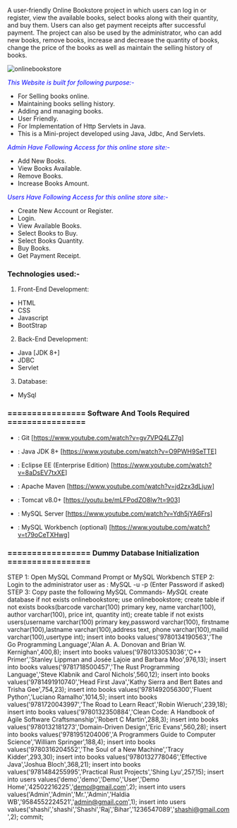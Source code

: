 A user-friendly Online Bookstore project in which users can log in or register, view the available books, select books along with their quantity, and buy them. Users can also get payment receipts after successful payment. The project can also be used by the administrator, who can add new books, remove books, increase and decrease the quantity of books, change the price of the books as well as maintain the selling history of books.

![onlinebookstore](https://user-images.githubusercontent.com/34605595/137615096-8447d32d-bddc-4f13-a8ed-3c0f4dd5e04e.png)

<span style="color:blue">*This Website is built for following purpose:-*</span>
- For Selling books online.
- Maintaining books selling history.
- Adding and managing books.
- User Friendly.
- For Implementation of Http Servlets in Java.
- This is a Mini-project developed using Java, Jdbc, And Servlets.

<span style="color:blue">*Admin Have Following Access for this online store site:-*</span>
- Add New Books.
- View Books Available.
- Remove Books.
- Increase Books Amount.

<span style="color:blue">*Users Have Following Access for this online store site:-*</span>
- Create New Account or Register.
- Login.
- View Available Books.
- Select Books to Buy.
- Select Books Quantity.
- Buy Books.
- Get Payment Receipt.

### Technologies used:-
1. Front-End Development:
- HTML
- CSS
- Javascript
- BootStrap

2. Back-End Development:
- Java [JDK 8+]
- JDBC
- Servlet

3. Database:
- MySql
### ================ Software And Tools Required ================

- : Git [https://www.youtube.com/watch?v=gv7VPQ4LZ7g]

- : Java JDK 8+ [https://www.youtube.com/watch?v=O9PWH9SeTTE]

- : Eclipse EE (Enterprise Edition) [https://www.youtube.com/watch?v=8aDsEV7txXE]

- : Apache Maven [https://www.youtube.com/watch?v=jd2zx3dLjuw]

- : Tomcat v8.0+ [https://youtu.be/mLFPodZO8Iw?t=903]

- : MySQL Server [https://www.youtube.com/watch?v=Ydh5jYA6Frs]

- : MySQL Workbench (optional) [https://www.youtube.com/watch?v=t79oCeTXHwg]



### ================= Dummy Database Initialization =================



STEP 1: Open MySQL Command Prompt or MySQL Workbench
STEP 2: Login to the administrator user as : MySQL -u <username> -p (Enter Password if asked)
STEP 3: Copy paste the following MySQL Commands-
*MySQL*
create database if not exists onlinebookstore;
use onlinebookstore;
create table if not exists books(barcode varchar(100) primary key, name varchar(100), author varchar(100), price int, quantity int);
create table if not exists users(username varchar(100) primary key,password varchar(100), firstname varchar(100),lastname varchar(100),address text, phone varchar(100),mailid varchar(100),usertype int);
insert into books values('9780134190563','The Go Programming Language','Alan A. A. Donovan and Brian W. Kernighan',400,8);
insert into books values('9780133053036','C++ Primer','Stanley Lippman and Josée Lajoie and Barbara Moo',976,13);
insert into books values('9781718500457','The Rust Programming Language','Steve Klabnik and Carol Nichols',560,12);
insert into books values('9781491910740','Head First Java','Kathy Sierra and Bert Bates and Trisha Gee',754,23);
insert into books values('9781492056300','Fluent Python','Luciano Ramalho',1014,5);
insert into books values('9781720043997','The Road to Learn React','Robin Wieruch',239,18);
insert into books values('9780132350884','Clean Code: A Handbook of Agile Software Craftsmanship','Robert C Martin',288,3);
insert into books values('9780132181273','Domain-Driven Design','Eric Evans',560,28);
insert into books values('9781951204006','A Programmers Guide to Computer Science','William Springer',188,4);
insert into books values('9780316204552','The Soul of a New Machine','Tracy Kidder',293,30);
insert into books values('9780132778046','Effective Java','Joshua Bloch',368,21);
insert into books values('9781484255995','Practical Rust Projects','Shing Lyu',257,15);
insert into users values('demo','demo','Demo','User','Demo Home','42502216225','demo@gmail.com',2);
insert into users values('Admin','Admin','Mr.','Admin','Haldia WB','9584552224521','admin@gmail.com',1);
insert into users values('shashi','shashi','Shashi','Raj','Bihar','1236547089','shashi@gmail.com',2);
commit;





                                                                                                       
